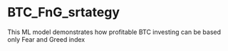 # BTC_FnG_srtategy
This ML model demonstrates how profitable BTC investing can be based only Fear and Greed index
